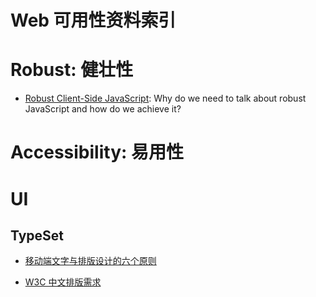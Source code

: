 # Web 可用性资料索引

# Robust: 健壮性

* [Robust Client-Side JavaScript](https://molily.de/robust-javascript/): Why do we need to talk about robust JavaScript and how do we achieve it?

# Accessibility: 易用性

# UI

## TypeSet

* [移动端文字与排版设计的六个原则](http://www.ui.cn/detail/72212.html)

* [W3C 中文排版需求](https://www.w3.org/TR/clreq/#positioning_of_bilingual_annotations)
